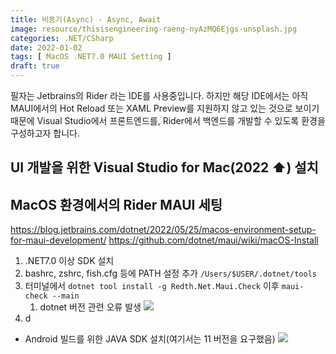 ```yaml
---
title: 비동기(Async) - Async, Await
image: resource/thisisengineering-raeng-nyAzMQ6Ejgs-unsplash.jpg
categories: .NET/CSharp
date: 2022-01-02
tags: [ MacOS .NET7.0 MAUI Setting ]
draft: true
---
```


필자는 Jetbrains의 Rider 라는 IDE를 사용중입니다.
하지만 해당 IDE에서는 아직 MAUI에서의 Hot Reload 또는 XAML Preview를 지원하지 않고 있는 것으로 보이기 때문에 Visual Studio에서 프론트엔드를, Rider에서 백엔드를 개발할 수 있도록 환경을 구성하고자 합니다.

## UI 개발을 위한 Visual Studio for Mac(2022 ⬆️) 설치



## MacOS 환경에서의 Rider MAUI 세팅
https://blog.jetbrains.com/dotnet/2022/05/25/macos-environment-setup-for-maui-development/
https://github.com/dotnet/maui/wiki/macOS-Install
1. .NET7.0 이상 SDK 설치
2. bashrc, zshrc, fish.cfg 등에 PATH 설정 추가 `/Users/$USER/.dotnet/tools` 
3. 터미널에서 `dotnet tool install -g Redth.Net.Maui.Check` 이후 `maui-check --main`
	1. dotnet 버전 관련 오류 발생
		![](Pasted%20image%2020221108230756.png)
4. d


- Android 빌드를 위한 JAVA SDK 설치(여기서는 11 버전을 요구했음)
![](resource/Pasted%20image%2020220915225918.png)